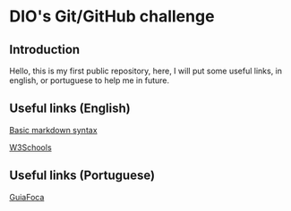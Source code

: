 # DIO's Git/GitHub challenge

## Introduction

Hello, this is my first public repository, here, I will put some useful links, in english, or portuguese to help me in future.

## Useful links (English)
[Basic markdown syntax](https://www.markdownguide.org/basic-syntax/)

[W3Schools](https://www.w3schools.com/)

## Useful links (Portuguese)
[GuiaFoca](https://www.guiafoca.org/)
